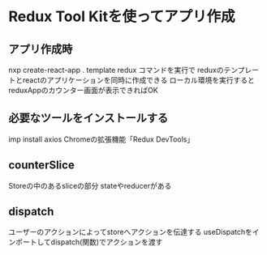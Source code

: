 # Redux Tool Kitを使ってアプリ作成

## アプリ作成時
nxp create-react-app . template redux
コマンドを実行で
reduxのテンプレートとreactのアプリケーションを同時に作成できる
ローカル環境を実行するとreduxAppのカウンター画面が表示できればOK

## 必要なツールをインストールする
imp install axios
Chromeの拡張機能「Redux DevTools」

## counterSlice
Storeの中のあるsliceの部分
stateやreducerがある

## dispatch
ユーザーのアクションによってstoreへアクションを伝達する
useDispatchをインポートしてdispatch(関数)でアクションを渡す
